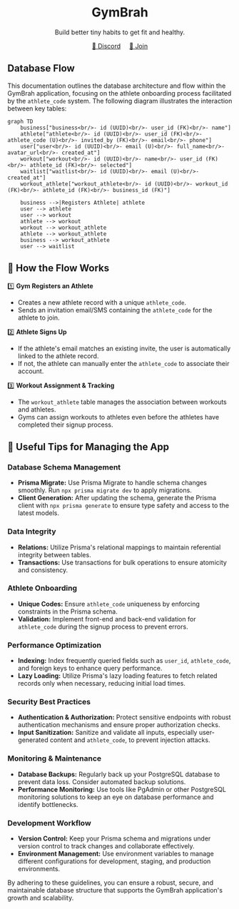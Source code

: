 <div align="center">

# GymBrah

Build better tiny habits to get fit and healthy.

[💬 Discord](https://discord.gg/)&nbsp;&nbsp;&nbsp;&nbsp;&nbsp;[🚀 Join](https://www.gymbrah.com)

</div>

## Database Flow

This documentation outlines the database architecture and flow within the GymBrah application, focusing on the athlete onboarding process facilitated by the `athlete_code` system. The following diagram illustrates the interaction between key tables:

```mermaid
graph TD
    business["business<br/>- id (UUID)<br/>- user_id (FK)<br/>- name"]
    athlete["athlete<br/>- id (UUID)<br/>- user_id (FK)<br/>- athlete_code (U)<br/>- invited_by (FK)<br/>- email<br/>- phone"]
    user["user<br/>- id (UUID)<br/>- email (U)<br/>- full_name<br/>- avatar_url<br/>- created_at"]
    workout["workout<br/>- id (UUID)<br/>- name<br/>- user_id (FK)<br/>- athlete_id (FK)<br/>- selected"]
    waitlist["waitlist<br/>- id (UUID)<br/>- email (U)<br/>- created_at"]
    workout_athlete["workout_athlete<br/>- id (UUID)<br/>- workout_id (FK)<br/>- athlete_id (FK)<br/>- business_id (FK)"]

    business -->|Registers Athlete| athlete
    user --> athlete
    user --> workout
    athlete --> workout
    workout --> workout_athlete
    athlete --> workout_athlete
    business --> workout_athlete
    user --> waitlist
```

## 📌 How the Flow Works

1️⃣ **Gym Registers an Athlete**

- Creates a new athlete record with a unique `athlete_code`.
- Sends an invitation email/SMS containing the `athlete_code` for the athlete to join.

2️⃣ **Athlete Signs Up**

- If the athlete's email matches an existing invite, the user is automatically linked to the athlete record.
- If not, the athlete can manually enter the `athlete_code` to associate their account.

3️⃣ **Workout Assignment & Tracking**

- The `workout_athlete` table manages the association between workouts and athletes.
- Gyms can assign workouts to athletes even before the athletes have completed their signup process.

## 🔧 Useful Tips for Managing the App

### Database Schema Management

- **Prisma Migrate:** Use Prisma Migrate to handle schema changes smoothly. Run `npx prisma migrate dev` to apply migrations.
- **Client Generation:** After updating the schema, generate the Prisma client with `npx prisma generate` to ensure type safety and access to the latest models.

### Data Integrity

- **Relations:** Utilize Prisma's relational mappings to maintain referential integrity between tables.
- **Transactions:** Use transactions for bulk operations to ensure atomicity and consistency.

### Athlete Onboarding

- **Unique Codes:** Ensure `athlete_code` uniqueness by enforcing constraints in the Prisma schema.
- **Validation:** Implement front-end and back-end validation for `athlete_code` during the signup process to prevent errors.

### Performance Optimization

- **Indexing:** Index frequently queried fields such as `user_id`, `athlete_code`, and foreign keys to enhance query performance.
- **Lazy Loading:** Utilize Prisma's lazy loading features to fetch related records only when necessary, reducing initial load times.

### Security Best Practices

- **Authentication & Authorization:** Protect sensitive endpoints with robust authentication mechanisms and ensure proper authorization checks.
- **Input Sanitization:** Sanitize and validate all inputs, especially user-generated content and `athlete_code`, to prevent injection attacks.

### Monitoring & Maintenance

- **Database Backups:** Regularly back up your PostgreSQL database to prevent data loss. Consider automated backup solutions.
- **Performance Monitoring:** Use tools like PgAdmin or other PostgreSQL monitoring solutions to keep an eye on database performance and identify bottlenecks.

### Development Workflow

- **Version Control:** Keep your Prisma schema and migrations under version control to track changes and collaborate effectively.
- **Environment Management:** Use environment variables to manage different configurations for development, staging, and production environments.

By adhering to these guidelines, you can ensure a robust, secure, and maintainable database structure that supports the GymBrah application's growth and scalability.

```

```

